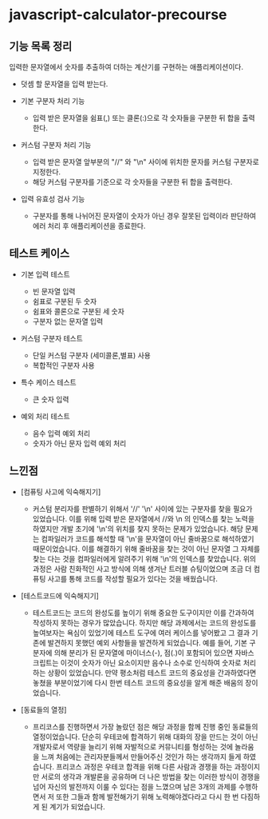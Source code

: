 # javascript-calculator-precourse

## 기능 목록 정리

입력한 문자열에서 숫자를 추출하여 더하는 계산기를 구현하는 애플리케이션이다.

-   덧셈 할 문자열을 입력 받는다.

-   기본 구분자 처리 기능
    -   입력 받은 문자열을 쉼표(,) 또는 클론(:)으로 각 숫자들을 구분한 뒤 합을 출력한다.
-   커스텀 구분자 처리 기능
    -   입력 받은 문자열 앞부분의 "//" 와 "\n" 사이에 위치한 문자를 커스텀 구분자로 지정한다.
    -   해당 커스텀 구분자를 기준으로 각 숫자들을 구분한 뒤 합을 출력한다.
-   입력 유효성 검사 기능
    -   구분자를 통해 나뉘어진 문자열이 숫자가 아닌 경우 잘못된 입력이라 판단하여 에러 처리 후 애플리케이션을 종료한다.

## 테스트 케이스

-   기본 입력 테스트

    -   빈 문자열 입력
    -   쉼표로 구분된 두 숫자
    -   쉼표와 콜론으로 구분된 세 숫자
    -   구분자 없는 문자열 입력

-   커스텀 구분자 테스트

    -   단일 커스텀 구분자 (세미콜론,별표) 사용
    -   복합적인 구분자 사용

-   특수 케이스 테스트

    -   큰 숫자 입력

-   예외 처리 테스트

    -   음수 입력 예외 처리
    -   숫자가 아닌 문자 입력 예외 처리

## 느낀점

-   [컴퓨팅 사고에 익숙해지기]

    -   커스텀 분리자를 판별하기 위해서 '//' '\n' 사이에 있는 구분자를 찾을 필요가 있었습니다. 이를 위해 입력 받은 문자열에서 //와 \n 의 인덱스를 찾는 노력을 하였지만 개발 초기에 '\n'의 위치를 찾지 못하는 문제가 있었습니다. 해당 문제는 컴파일러가 코드를 해석할 때 '\n'을 문자열이 아닌 줄바꿈으로 해석하였기 때문이었습니다. 이를 해결하기 위해 줄바꿈을 찾는 것이 아닌 문자열 그 자체를 찾는 다는 것을 컴파일러에게 알려주기 위해 '\n'의 인덱스를 찾았습니다. 위의 과정은 사람 친화적인 사고 방식에 의해 생겨난 트러블 슈팅이었으며 조금 더 컴퓨팅 사고를 통해 코드를 작성할 필요가 있다는 것을 배웠습니다.

-   [테스트코드에 익숙해지기]

    -   테스트코드는 코드의 완성도를 높이기 위해 중요한 도구이지만 이를 간과하여 작성하지 못하는 경우가 많았습니다. 하지만 해당 과제에서는 코드의 완성도를 높여보자는 욕심이 있었기에 테스트 도구에 여러 케이스를 넣어봤고 그 결과 기존에 발견하지 못했던 예외 사항들을 발견하게 되었습니다. 예를 들어, 기본 구분자에 의해 분리가 된 문자열에 마이너스(-), 점(.)이 포함되어 있으면 자바스크립트는 이것이 숫자가 아닌 요소이지만 음수나 소수로 인식하여 숫자로 처리하는 상황이 있었습니다. 만약 평소처럼 테스트 코드의 중요성을 간과하였다면 놓쳤을 부분이었기에 다시 한번 테스트 코드의 중요성을 알게 해준 배움의 장이었습니다.

-   [동료들의 열정]
    -   프리코스를 진행하면서 가장 놀랐던 점은 해당 과정을 함께 진행 중인 동료들의 열정이었습니다. 단순히 우테코에 합격하기 위해 대화의 장을 만드는 것이 아닌 개발자로서 역량을 늘리기 위해 자발적으로 커뮤니티를 형성하는 것에 놀라움을 느껴 처음에는 관리자분들께서 만들어주신 것인가 하는 생각까지 들게 하였습니다. 프리코스 과정은 우테코 합격을 위해 다른 사람과 경쟁을 하는 과정이지만 서로의 생각과 개발론을 공유하며 더 나은 방법을 찾는 이러한 방식이 경쟁을 넘어 자신의 발전까지 이룰 수 있다는 점을 느꼈으며 남은 3개의 과제를 수행하면서 저 또한 그들과 함께 발전해가기 위해 노력해야겠다라고 다시 한 번 다짐하게 된 계기가 되었습니다.
